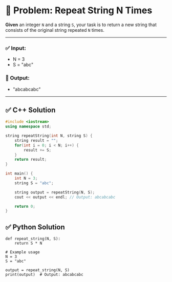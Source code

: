 # 🧮 Problem: Repeat String N Times

**Given** an integer `N` and a string `S`, your task is to return a new string that consists of the original string repeated `N` times.

---

### ✅ Input:
- N = 3  
- S = "abc"

### 🎯 Output:
- "abcabcabc"

---

## ✅ C++ Solution

```cpp
#include <iostream>
using namespace std;

string repeatString(int N, string S) {
    string result = "";
    for(int i = 0; i < N; i++) {
        result += S;
    }
    return result;
}

int main() {
    int N = 3;
    string S = "abc";

    string output = repeatString(N, S);
    cout << output << endl; // Output: abcabcabc

    return 0;
}
```
## ✅ Python Solution
```
def repeat_string(N, S):
    return S * N

# Example usage
N = 3
S = "abc"

output = repeat_string(N, S)
print(output)  # Output: abcabcabc
```